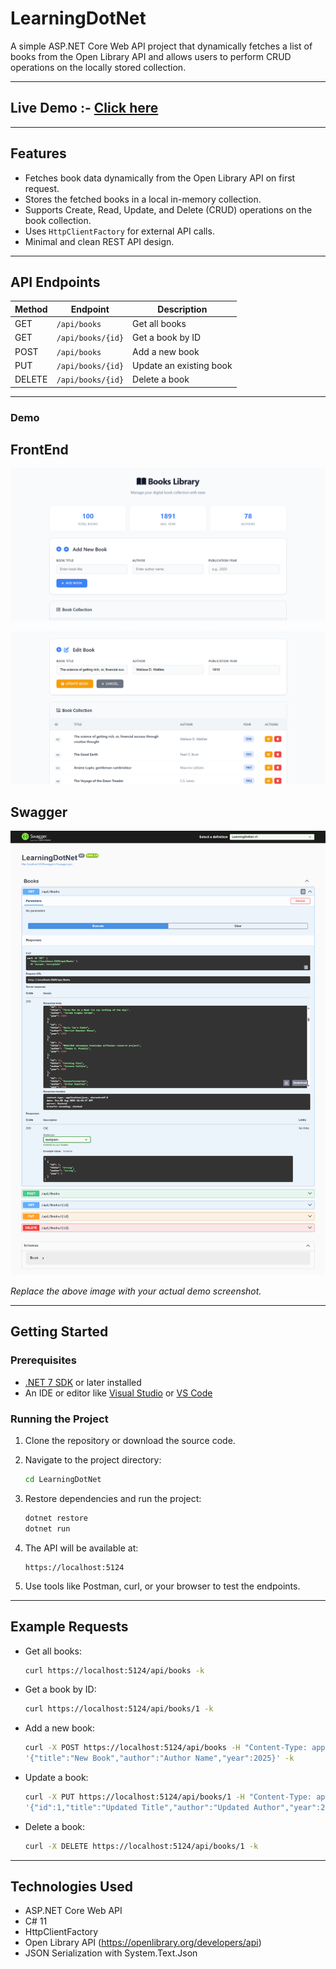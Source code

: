 
# LearningDotNet

A simple ASP.NET Core Web API project that dynamically fetches a list of books from the Open Library API and allows users to perform CRUD operations on the locally stored collection.

---
## Live Demo :- [Click here](https://learningdotnet.onrender.com) 

---
## Features

- Fetches book data dynamically from the Open Library API on first request.
- Stores the fetched books in a local in-memory collection.
- Supports Create, Read, Update, and Delete (CRUD) operations on the book collection.
- Uses `HttpClientFactory` for external API calls.
- Minimal and clean REST API design.

---

## API Endpoints

| Method | Endpoint         | Description                      |
|--------|------------------|--------------------------------|
| GET    | `/api/books`     | Get all books                   |
| GET    | `/api/books/{id}`| Get a book by ID                |
| POST   | `/api/books`     | Add a new book                  |
| PUT    | `/api/books/{id}`| Update an existing book         |
| DELETE | `/api/books/{id}`| Delete a book                   |

---

### Demo

## FrontEnd
![Demo Image Swagger](./livedemoimage/2.png)

![Demo Image Swagger](./livedemoimage/3.png)

## Swagger
![Demo Image Swagger](./livedemoimage/1.png)

*Replace the above image with your actual demo screenshot.*

---

## Getting Started

### Prerequisites

- [.NET 7 SDK](https://dotnet.microsoft.com/download) or later installed
- An IDE or editor like [Visual Studio](https://visualstudio.microsoft.com/) or [VS Code](https://code.visualstudio.com/)

### Running the Project

1. Clone the repository or download the source code.

2. Navigate to the project directory:

   ```bash
   cd LearningDotNet
   ```

3. Restore dependencies and run the project:

   ```bash
   dotnet restore
   dotnet run
   ```

4. The API will be available at:

   ```
   https://localhost:5124
   ```

5. Use tools like Postman, curl, or your browser to test the endpoints.

---

## Example Requests

- Get all books:

  ```bash
  curl https://localhost:5124/api/books -k
  ```

- Get a book by ID:

  ```bash
  curl https://localhost:5124/api/books/1 -k
  ```

- Add a new book:

  ```bash
  curl -X POST https://localhost:5124/api/books -H "Content-Type: application/json" -d \
  '{"title":"New Book","author":"Author Name","year":2025}' -k
  ```

- Update a book:

  ```bash
  curl -X PUT https://localhost:5124/api/books/1 -H "Content-Type: application/json" -d \
  '{"id":1,"title":"Updated Title","author":"Updated Author","year":2024}' -k
  ```

- Delete a book:

  ```bash
  curl -X DELETE https://localhost:5124/api/books/1 -k
  ```
---

## Technologies Used

- ASP.NET Core Web API
- C# 11
- HttpClientFactory
- Open Library API (https://openlibrary.org/developers/api)
- JSON Serialization with System.Text.Json
